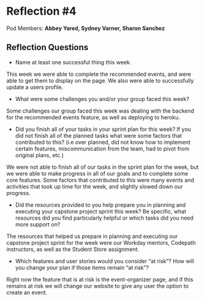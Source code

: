# Reflection #4

Pod Members: **Abbey Yared, Sydney Varner, Sharon Sanchez**

## Reflection Questions

* Name at least one successful thing this week.

 This week we were able to complete the recommended events, and were able to get them to display on the page. We also were able to successfully update a users profile.

* What were some challenges you and/or your group faced this week?

 Some challenges our group faced this week was dealing with the backend for the recommended events feature, as well as deploying to heroku.

* Did you finish all of your tasks in your sprint plan for this week? If you did not finish all of the planned tasks what were some factors that contributed to this?  (i.e over planned, did not know how to implement certain features, miscommunication from the team, had to pivot from original plans, etc.)

 We were not able to finish all of our tasks in the sprint plan for the week, but we were able to make progress in all of our goals and to complete some core features. Some factors that contributed to this were many events and activities that took up time for the week, and slightly slowed down our progress.

* Did the resources provided to you help prepare you in planning and executing your capstone project sprint this week? Be specific, what resources did you find particularly helpful or which tasks did you need more support on?

 The resources that helped us prepare in planning and executing our capstone project sprint for the week were our Workday mentors, Codepath instructors, as well as the Student Store assignment.

* Which features and user stories would you consider “at risk”? How will you change your plan if those items remain “at risk”?

 Right now the feature that is at risk is the event-organizer page, and if this remains at risk we will change our website to give any user the option to create an event.

